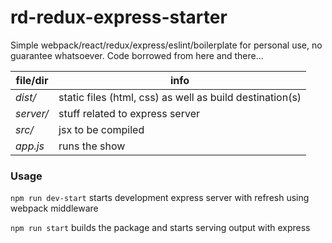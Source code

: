 # rd-redux-express-starter

Simple webpack/react/redux/express/eslint/boilerplate for personal use, no guarantee whatsoever. Code borrowed from here and there...

file/dir    | info
------------|--------------
*dist/*     | static files (html, css) as well as build destination(s)
*server/*   | stuff related to express server
*src/*      | jsx to be compiled
*app.js*    | runs the show

### Usage

`npm run dev-start` starts development express server with refresh using webpack middleware

`npm run start` builds the package and starts serving output with express
